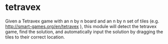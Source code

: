 # tetravex


Given a Tetravex game with an n by n board and an n by n set of tiles
(e.g. http://smart-games.org/en/tetravex ),
this module will detect the tetravex game, find the solution, and automatically
input the solution by dragging the tiles to their correct location.
